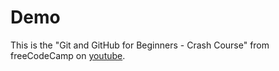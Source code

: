 # Demo

This is the "Git and GitHub for Beginners - Crash Course" from freeCodeCamp on [youtube](https://www.youtube.com/watch?v=RGOj5yH7evk).

